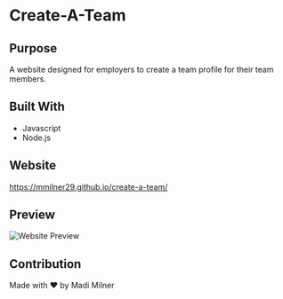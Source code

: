 # Create-A-Team

## Purpose
A website designed for employers to create a team profile for their team members.

## Built With
* Javascript
* Node.js

## Website

https://mmilner29.github.io/create-a-team/

## Preview

![Website Preview](/assets/images/preview.png)

## Contribution
Made with ❤️ by Madi Milner
